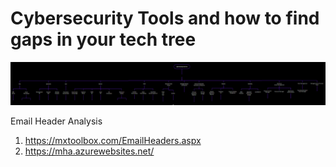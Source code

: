 # Cybersecurity Tools and how to find gaps in your tech tree

![Tree](https://github.com/amcamillo/Cybersecurity_Tools/blob/main/cybersec_tree_2021.png?raw=true)

Email Header Analysis
1. https://mxtoolbox.com/EmailHeaders.aspx
2. https://mha.azurewebsites.net/
